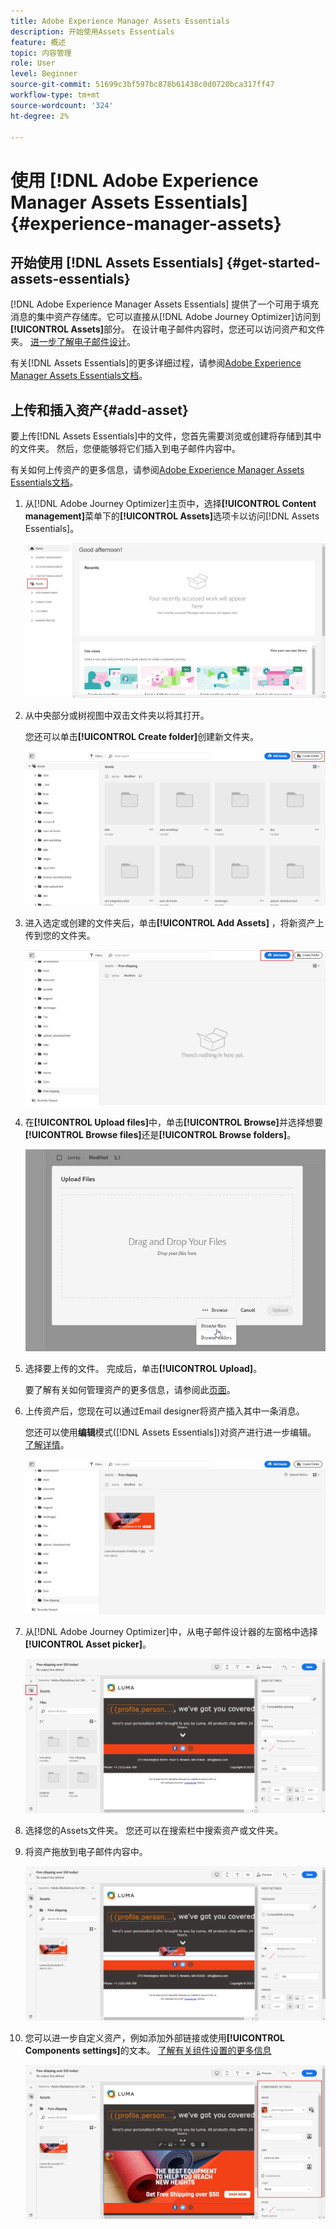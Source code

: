 ```yaml
---
title: Adobe Experience Manager Assets Essentials
description: 开始使用Assets Essentials
feature: 概述
topic: 内容管理
role: User
level: Beginner
source-git-commit: 51699c3bf597bc878b61438c0d0720bca317ff47
workflow-type: tm+mt
source-wordcount: '324'
ht-degree: 2%

---
```


# 使用 [!DNL Adobe Experience Manager Assets Essentials] {#experience-manager-assets}

## 开始使用 [!DNL Assets Essentials] {#get-started-assets-essentials}

[!DNL Adobe Experience Manager Assets Essentials] 提供了一个可用于填充消息的集中资产存储库。它可以直接从[!DNL Adobe Journey Optimizer]访问到&#x200B;**[!UICONTROL Assets]**&#x200B;部分。 在设计电子邮件内容时，您还可以访问资产和文件夹。 [进一步了解电子邮件设计](design-emails.md)。

有关[!DNL Assets Essentials]的更多详细过程，请参阅[Adobe Experience Manager Assets Essentials文档](https://experienceleague.adobe.com/docs/experience-manager-assets-essentials/help/introduction.html)。

## 上传和插入资产{#add-asset}

要上传[!DNL Assets Essentials]中的文件，您首先需要浏览或创建将存储到其中的文件夹。 然后，您便能够将它们插入到电子邮件内容中。

有关如何上传资产的更多信息，请参阅[Adobe Experience Manager Assets Essentials文档](https://experienceleague.adobe.com/docs/experience-manager-assets-essentials/help/add-delete.html)。

1. 从[!DNL Adobe Journey Optimizer]主页中，选择&#x200B;**[!UICONTROL Content management]**&#x200B;菜单下的&#x200B;**[!UICONTROL Assets]**&#x200B;选项卡以访问[!DNL Assets Essentials]。

   ![](assets/media_library_1.png)

1. 从中央部分或树视图中双击文件夹以将其打开。

   您还可以单击&#x200B;**[!UICONTROL Create folder]**&#x200B;创建新文件夹。

   ![](assets/media_library_8.png)

1. 进入选定或创建的文件夹后，单击&#x200B;**[!UICONTROL Add Assets]** ，将新资产上传到您的文件夹。

   ![](assets/media_library_2.png)

1. 在&#x200B;**[!UICONTROL Upload files]**&#x200B;中，单击&#x200B;**[!UICONTROL Browse]**&#x200B;并选择想要&#x200B;**[!UICONTROL Browse files]**&#x200B;还是&#x200B;**[!UICONTROL Browse folders]**。

   ![](assets/media_library_3.png)

1. 选择要上传的文件。 完成后，单击&#x200B;**[!UICONTROL Upload]**。

   要了解有关如何管理资产的更多信息，请参阅此[页面](https://experienceleague.adobe.com/docs/experience-manager-assets-essentials/help/manage-organize.html?lang=en)。

1. 上传资产后，您现在可以通过Email designer将资产插入其中一条消息。

   您还可以使用&#x200B;**编辑**&#x200B;模式([!DNL Assets Essentials])对资产进行进一步编辑。 [了解详情](https://experienceleague.adobe.com/docs/experience-manager-assets-essentials/help/edit-images.html)。

   ![](assets/media_library_12.png)

1. 从[!DNL Adobe Journey Optimizer]中，从电子邮件设计器的左窗格中选择&#x200B;**[!UICONTROL Asset picker]**。

   ![](assets/media_library_5.png)

1. 选择您的Assets文件夹。 您还可以在搜索栏中搜索资产或文件夹。

1. 将资产拖放到电子邮件内容中。

   ![](assets/media_library_6.png)

1. 您可以进一步自定义资产，例如添加外部链接或使用&#x200B;**[!UICONTROL Components settings]**&#x200B;的文本。 [了解有关组件设置的更多信息](content-components.md)

   ![](assets/media_library_13.png)
